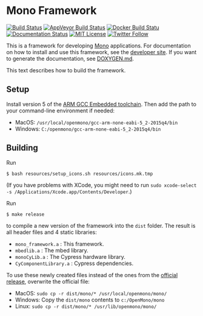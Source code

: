 # Mono Framework

[![Build Status](https://travis-ci.org/getopenmono/mono_framework.svg?branch=master)](https://travis-ci.org/getopenmono/mono_framework) [![AppVeyor Build Status](https://ci.appveyor.com/api/projects/status/github/getopenmono/mono_framework?branch=master&svg=true "AppVeyor Build Status")](https://ci.appveyor.com/project/stoffera/mono_framework) [![Docker Build Statu](https://img.shields.io/docker/build/monolit/framework.svg)](https://hub.docker.com/r/monolit/framework/) [![Documentation Status](https://readthedocs.org/projects/mono-developer-documentation/badge/?version=latest)](http://developer.openmono.com/en/latest/?badge=latest) [![MIT License](https://img.shields.io/badge/license-MIT-blue.svg?style=flat)](LICENSE.txt) [![Twitter Follow](https://img.shields.io/twitter/follow/getopenmono.svg?style=social&label=Follow)](https://twitter.com/getopenmono)

This is a framework for developing [Mono](http://openmono.com) applications.  For documentation on how to install and use this framework, see the [developer site](http://developer.openmono.com/).  If you want to generate the documentation, see [DOXYGEN.md](src/DOXYGEN.md).

This text describes how to build the framework.

## Setup

Install version 5 of the [ARM GCC Embedded toolchain](https://launchpad.net/gcc-arm-embedded).  Then add the path to your command-line environment if needed:

* MacOS: `/usr/local/openmono/gcc-arm-none-eabi-5_2-2015q4/bin`
* Windows: `C:/openmono/gcc-arm-none-eabi-5_2-2015q4/bin`

## Building

Run

```
$ bash resources/setup_icons.sh resources/icons.mk.tmp 
```

(If you have problems with XCode, you might need to run `sudo xcode-select -s /Applications/Xcode.app/Contents/Developer`.)

Run
```
$ make release
```
to compile a new version of the framework into the `dist` folder.  The result is all header files and 4 static libraries:

* `mono_framework.a` : This framework.
* `mbedlib.a` : The mbed library.
* `monoCyLib.a` : The Cypress hardware library.
* `CyComponentLibrary.a` : Cypress dependencies.

To use these newly created files instead of the ones from the [official release](http://developer.openmono.com/en/latest/getting-started/install.html), overwrite the official file:

* MacOS: `sudo cp -r dist/mono/* /usr/local/openmono/mono/`
* Windows: Copy the `dist/mono` contents to `c:/OpenMono/mono`
* Linux: `sudo cp -r dist/mono/* /usr/lib/openmono/mono/`
